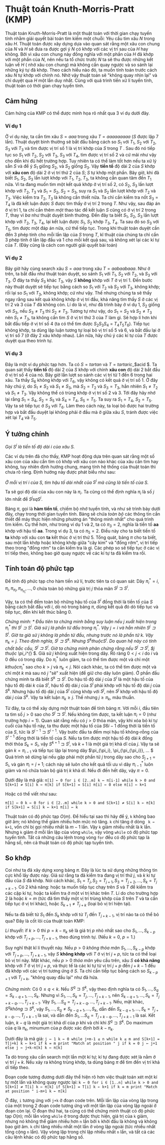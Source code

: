 # Thuật toán Knuth-Morris-Pratt (KMP)

Thuật toán Knuth-Morris-Pratt là một thuật toán với thời gian chạy tuyến tính nhằm giải quyết bài toán tìm kiếm một chuỗi: Yêu cầu tìm xâu $N$ trong xâu $H$. Thuật toán được xây dựng dựa vào quan sát rằng một xâu con chung của $N$ và $H$ sẽ đưa ra được gợi ý $N$ có khớp với các vị trí sau của $H$ hay không. Bởi vì xâu con chung này đồng nghĩa với một phần của $H$ đã khớp với một phần của $N$, nên nếu ta tổ chức trước $N$ ta sẽ thu được những kết luận về $H$ ( nhờ xâu con chung) mà không cần quay ngược và so sánh lại những ký tự đã khớp. Theo cách hiểu nào đó, ta muốn tính toán trước cách xâu $N$ tự khớp với chính nó. Nhờ vậy thuật toán sẽ "không quay nhìn lại" và chỉ duyệt qua $H$ một lần duy nhất. Cùng với quá trình tiền xử lí tuyến tính, thuật toán có thời gian chạy tuyến tính. 

## Cảm hứng
Cảm hứng của KMP có thể được minh họa rõ nhất qua 3 ví dụ dưới đây.

### Ví dụ 1
Ở ví dụ này, ta cần tìm xâu $S = aaa$ trong xâu $T = aaaaaaaaa$ ($S$ được lặp 7 lần). Thuật duyệt bình thường sẽ bắt đầu bằng cách so $S_1$ với $T_1$, $S_2$ với $T_2$, $S_3$ với $T_3$ và tìm được vị trí số 1 là vị trí khớp của $S$ trong $T$ . Sau đó nó tiếp tục so $S_1$ với $T_2$, $S_2$ với $T_3$, $S_3$ với $T_4$, tìm được vị trí số 2 và cứ mãi như vậy cho đến khi đủ hết trường hợp. Tuy nhiên ta có thể làm tốt hơn nếu ta xử lý sẵn $S$ và để ý $S_1$ giống $S_2$, và $S_2$ giống $S_3$. Vậy **tiền tố** độ dài 2 của $S$ khớp với **xâu con** độ dài 2 ở vị trí thứ 2 của $S$; $S$ tự khớp một phần. Bây giờ, khi đã biết $S_1$, $S_2$, $S_3$ lần lượt khớp với $T_1$, $T_2$, $T_3$, ta không cần quan tâm đến $T_1$ nữa. Vì ta đang muốn tìm một kết quả khớp ở vị trí số 2, có $S_2$, $S_3$ lần lượt khớp với $T_2$, $T_3$ và $S_1 = S_2$, $S_2 = S_3$, suy ra $S_1$ và $S_2$ lần lượt khớp với $T_2$ và $T_3$. Việc kiểm tra $T_2$, $T_3$ là không cần thiết nữa. Ta chỉ cần kiểm tra nốt $S_3 = T_4$ là đã kết luận được $S$ được tìm thấy ở vị trí 2 trong $T$. Như vậy, sau đáp án ở vị trí $1$, ta chỉ cần thêm *một* thao tác để kết luận $S$ cũng có ở vị trí $2$ trong $T$, thay vì *ba* như thuật duyệt bình thường. Đến đây ta biết $S_1$, $S_2$, $S_3$ lần lượt khớp với $T_2$, $T_3$, $T_4$, lại kết luận được $S_1$, $S_2$ khớp $T_3$,  $T_4$. Ta sau đó so $S_3$ với $T_5$, tìm được một đáp án nữa, cứ thế tiếp tục. Trong khi thuật toán duyệt cần đến $3$ phép tính cho mỗi lần lặp của $S$ trong $T$, kĩ thuật của chúng ta chỉ cần $3$ phép tính ở lần lặp đầu và $1$ cho mỗi kết quả sau, và không xét lại các kí tự của $T$. (Đây cũng là cách con người giải quyết bài toán) 

### Ví dụ 2
Bây giờ hãy cùng search xâu $S = aaa$ trong xâu $T =  aabaabaaa$. Như ở trên, ta bắt đầu như thuật toán duyệt, so sánh $S_1$ với $T_1$, $S_2$ với $T_2$, và $S_3$ với $T_3$. Ở đây ta thấy $S_3$ khác $T_3$, vậy $S$ **không** khớp với $T$ ở vị trí $1$. Đến bước này thuật duyệt sẽ tiếp tục bằng cách so $S_1$ với $T_2$ và $S_2$ với $T_3$, không khớp; rồi lại so $S_1$ với $T_3$, không khớp; cứ như vậy. Thế nhưng chúng ta sẽ thấy ngay rằng sau kết quả không khớp ở vị trí đầu, khả năng tìm thấy $S$ ở các vị trí $2$ và $3$ của $T$ đã không còn. Lí do là vì, như đã trình bày ở ví dụ 1, $S_2$ giống với $S_3$, nếu $S_3 \neq T_3$ thì $S_2 \neq T_3$. Tương tự như vậy, do $S_1 = S_2$ và $S_2 \neq T_3$ nên $S_1 \neq T_3$, ta không cần tìm $S$ ở vị trí thứ $3$ của $T$ làm gì. Sẽ hợp lí hơn khi bắt đầu tiếp ở vị trí số $4$ (ta có thể tìm được $S_2S_3S_4$ $=$ $T_4T_5T_6$). Tiếp tục không khớp, ta dùng lập luận tương tự loại bỏ vị trí số $5$ và $6$, và bắt đầu lại ở vị trí số $7$ (ở đây 2 xâu khớp nhau). Lần nữa, hãy chú ý các kí tự của $T$ được duyệt qua theo trình tự.

### Ví dụ 3

Đây là một ví dụ phức tạp hơn. Ta có $S = tartan$ và $T = tartaric$_$acid $. Ta quan sát thấy **tiền tố** độ dài $2$ của $S$ khớp với chính **xâu con** độ dài $2$ bắt đầu ở vị trí số $4$ của nó. Bây giờ lần lượt so sánh các vị trí từ $1$ đến $6$ trong hai xâu. Ta thấy $S_6$ không khớp với $T_6$, vậy không có kết quả ở vị trí số $1$. Ở đây hãy chú ý, do $S_1 \neq S_2$ và $S_1 \neq S_3$, mà $S_2 = T_2$ và $S_3 = T_3$, hẳn nhiên $S_1 \neq T_2$ và $S_1 \neq T_3$. Vậy không thể có trùng khớp ở vị trí số $2$ và $3$. Tới đây hãy nhớ lại rằng $S_1 = S_4$, $S_2 = S_5$ và $S_4 = T_4$, $S_5 = T_5$. Ta suy ra $S_1 = T_4$, $S_2 = T_5$. Vậy ta sẽ tiếp tục ở $S_3$ với $T_6$. Làm theo cách này, ta loại bỏ được hai trường hợp và bắt đầu duyệt lại không phải ở đầu mà ở giữa xâu $S$, tránh được việc xét lại $T_4$ và $T_5$.

## Ý tưởng chính
*Gọi $S^i$ là tiền tố độ dài $i$ của xâu $S$.*

Các ví dụ trên đã cho thấy, KMP hoạt động dựa trên quan sát rằng một số xâu con của xâu cần tìm có khớp với xâu con nào khác của xâu cần tìm hay không, tuy nhiên định hướng chung, mang tính hệ thống của thuật toán thì chưa rõ ràng. Định hướng này được phát biểu như sau:

*Ở mỗi vị trí $i$ của $S$, tìm hậu tố dài nhất của $S^i$ mà cũng là tiền tố của $S$.*

Ta sẽ gọi độ dài của xâu con này là $\pi_i$. Ta cũng có thể định nghĩa $\pi_i$ là số $j$ lớn nhất để $S^j sq S^i$.

Bảng $\pi$, gọi là **hàm tiền tố**, chiếm bộ nhớ tuyến tính, và như sẽ trình bày dưới đây, chạy trong thời gian tuyến tính. Bảng sẽ chứa *toàn bộ* các thông tin cần thiết để máy thực hiện những phương án "thông minh nhất" cho quá trình tìm kiếm. Cụ thể hơn, như trong ví dụ 1 và 2, ta có $\pi_3 = 2$, nghĩa là tiền tố **aa** khớp với hậu tố **aa**. Trong ví dụ 3, ta có $\pi_5 = 2$. Điều này cho ta biết tiền tố **ta** khớp với xâu con **ta** kết thúc ở vị trí thứ $5$. Tổng quát, bảng $\pi$ cho ta biết, sau một lần khớp hoặc không khớp giữa "cây kim" và "đống rớm", vị trí tiếp theo trong "đống rơm" ta cần kiểm tra là gì. Các phép so sẽ tiếp tục ở các vị trí tiếp theo, không bao giờ quay ngược về các kí tự ta đã kiểm tra rồi.

## Tính toán độ phức tạp

Để tính độ phức tạp cho hàm tiền xử lí, trước tiên ta có quan sát:
Dãy $\pi_i^{*} = i, \pi_i, \pi_{\pi_i}, \pi_{\pi_{\pi_i}}, ... ,0$ chứa toàn bộ những giá trị $j$ thỏa mãn $S^j \sqsupset S^i$.

Vậy, ta có thể đếm toàn bộ những hậu tố của $S^i$ đồng thời là tiền tố của $S$ bằng cách bắt đầu với $i$, dò nó trong bảng $\pi$, dùng kết quả đó dò tiếp tục và tiếp tục, đến khi kết thúc bằng $0$. 

*Chứng minh: * Đầu tiên ta chứng minh bằng suy luận nếu $j$ xuất hiện trong $\pi_i^{*}$ thì $S^j \sqsupset S^i$. Giả sử $j$ là phần tử đầu trong $\pi_i^{*}$. Vậy $j=i$ và hẳn nhiên $S^j \sqsupset S^i$. Giờ ta giả sử $j$ không là phần tử đầu, nhưng trước nó là phần tử $k$. Vậy $\pi_k = j$. Theo định nghĩa, $S^j \sqsupset S^k$. Nhưng $S^k thuộc S^i$. Do quan hệ này có tính chất bắc cầu, $S^j \sqsupset S^i$.
Giờ ta chứng minh phản chứng rằng nếu $S^j \sqsupset S^i$, $j thuộc \pi_i^{*}  $. Giả sử $j$ không xuất hiện trong dãy. Rõ ràng $0 < j < i$ do $i$ và $0$ đều có trong dãy. Do $\pi_i^{*}$ luôn giảm, ta có thể tìm được một và chỉ một $k thuộc \pi_i^{*}$ sao cho $k>j$ và $\pi_k<j$. Nói cách khác, ta có thể tìm được một và chỉ một $k$ mà sau nó $j$ "sẽ" xuất hiện (để giữ cho dãy luôn giảm). Ở phần đầu chứng minh ta đã biết $S^k \sqsupset S^i$. Do hậu tố độ dài $j$ của $S^i$ là một hậu tố của hậu tố độ dài $k$ của $S^i$, hậu tố độ dài $j$ của $S^i$ phải khớp với hậu tố độ dài $j$ của $S^k$. Nhưng hậu tố độ dài $j$ của $S^i$ cũng khớp với $S^j$, nên $S^j$ khớp với hậu tố độ dài $j$ của $S^k$. Vậy ta kết luận $\pi_k \ge j$. Thế nhưng $j \ge \pi_k$, mâu thuẫn.

Từ đây, ta có thể xây dựng một thuật toán để tính bảng $\pi$. Với mỗi $i$, đầu tiên ta tìm số $j>0$ sao cho $S^j \sqsupset S^i$. Nếu không tìm được, ta kết luận $\pi_i = 0$ (như trường hợp $i=1$). Quan sát rằng nếu có $j>0$ thỏa mãn, vậy khi xóa bỏ kí tự cuối của hậu tố này, ta thu được một hậu tố của $S6{i-1}$ đồng thời là tiền tố của $S$, tức là $S^{j-1} \sqsupset S^{i-1}$. Vậy bước đầu ta đếm mọi hậu tố không-rỗng của $S^{i-1}$ đồng thời là tiền tố của $S$. Nếu ta tìm được một hậu tố độ dài $k$ đồng thời thỏa $S_k = S_i$, vậy $S^{k+1} \sqsupset S^i$, và $k+1$ là một giá trị khả dĩ của $j$. Vậy ta sẽ gán $k = \pi_{i-1}$ và tiếp tục lặp lại trong dãy $\pi_{\pi_i}, \pi_{\pi_{\pi_i}}, ... $ Quá trình sẽ dừng lại nếu gặp phải một phần tử $j$ trong dãy sao cho $S_{j+1} = S_i$, và gán $\pi_i = j+1$; cách này sẽ luôn cho kết quả tối ưu vì dãy $\pi_{i-1}^*$ luôn giảm và nó chứa toàn bộ giá trị $k$ khả dĩ. Nếu đi đến hết dãy, vậy $\pi = 0$.

Dưới đây là mã giả:
`
π[1] ← 0
for i ∈ [2..m]
    k ← π[i-1]
    while k > 0 and S[k+1] ≠ S[i]
        k ← π[k]
    if S[k+1] = S[i]
        π[i] ← 0
    else
        π[i] ← k+1
`

Hoặc có thể viết như sau:

`
π[1] ← 0
k ← 0
for i ∈ [2..m]
    while k > 0 and S[k+1] ≠ S[i]
        k ← π[k]
    if S[k+1] = S[i]
        k ← k+1
    π[i] ← k
` 

Thuật toán có độ phức tạp $O(m)$. Để hiểu tại sao thì hãy để ý, `k` không bao giờ âm; nó không thể giảm nhiều hơn mức nó tăng. `k` chỉ tăng ở dòng ` k ← k+1`, vốn chỉ bị gọi nhiều nhất là $m-1$ lần. Vậy `k` giảm nhiều nhất là k lần. Nhưng `k` giảm ở mỗi lần lặp của vòng `while`, vậy vòng `while` có độ phức tạp tuyến tính. Tất cả những câu lệnh trong vòng `for` đều có độ phức tạp là hằng số, nên cả thuật toán có độ phức tạp tuyến tính.

## So khớp

Coi như ta đã xây dựng xong bảng $\pi$. Đây là lúc ta sử dụng những thông tin cực khổ lấy được này. Giả sử rằng ta đã kiểm tra đang vị trí thứ $j$, và $k$ kí tự đầu của $S$ đã khớp. Nói cách khác, $S_1 = T_j , S_2 = T_{j+1}, S_3 = T_{j+2},..., S_k = T_{j+k-1}$. Có 2 khả năng: hoặc ta muốn tiếp tục chạy trên $S$ và $T$ để kiểm tra các cặp kí tự, hoặc ta kiểm tra ở một ví trị khác trên $T$. Lí do cho trường hợp 2 là hoặc $k=m$ (tức đã tìm thấy một vị trí trùng khớp của $S$ trên $T$ và ta cần tiếp tục ở vị trí khác), hoặc $S_{k+1} \neq  T_{j+k}$ (loại bỏ vị trí hiện tại).

Nếu ta đã biết từ $S_1$ đến $S_k$ khớp với từ $T_j$ đến $T_{j+k-1}$, vị trí nào ta có thể bỏ qua? Đây là cốt lõi của thuật toán KMP:

*Lí thuyết*: if $k>0$ thì $p = k - \pi_k$ sẽ là giá trị $p$ nhỏ nhất sao cho $S_1,...,S_{k-p}$ khớp với $T_{j+p},...,T_{j+k-1}$, theo đúng trình tự. (Nếu $k=0$, $p=1$.) 

Suy nghĩ thật kĩ lí thuyết này. Nếu $p>0$ *không thỏa mãn*  $S_1,...,S_{k-p}$ khớp với $T_{j+p},...,T_{j+k-1}$, vậy $S$ **không khớp** với $T$ ở vị trí $j+p$, tức ta có thể loại bỏ vị trí này. Mặt khác, nếu $p>0$ *thỏa mãn* yêu cầu trên, xâu $S$ **có khả năng** khớp với $T$ ở vị trí $j+p$, và thực tế là các kí tự từ vị trí $j+p$ đến $j+k-1$ đều đã khớp với các vị trí tương ứng ở $S$. Ta chỉ cần tiếp tục bằng cách so $S_{k-p+1}$ với $T_{j+k}$, "không quay đầu lại" như đã hứa.

*Chứng minh:* Có $0 \le q < k$. Nếu $S^q \sqsupset S^k$, vậy theo định nghĩa ta có $S_1,...,S_q = S_{k-q+1},..., S_k$. Nhưng vì $S_1,..., S_k = T_j,...,T_{j+k-1}$, nên $S_{k-q+1},...,S_k = T_{j+k-q},...,T_{j+k-1}$. Vậy $S_1,...S_q = T_{j+k-q},...,T_{j+k-1}$. Nếu, mặt khác, $S^q không \sqsupset S^k$, vậy $S_1,...,S_q \neq S_{k-q+1},..., S_k$, dẫn đến $S_{k-q+1},...,S_k = T_{j+k-q},...,T_{j+k-1}$ là sai, và dẫn đến $S_1,...S_q = T_{j+k-q},...,T_{j+k-1}$ là sai. Kết luận, $k-q$ là một giá trị khả dĩ của $p$ khi và chỉ khi $S^q \sqsupset S^k$. Do maximum của $q$ là $\pi_k$, minumum của $p$ được xác định bởi $k-\pi_k$.

Dưới đây là mã giả:
`
j ← 1
k ← 0
while j+m-1 ≤ n
    while k ≤ m and S[k+1] = T[j+k]
        k ← k+1
    if k = m
        print "Match at position " j
    if k = 0
        j ← j+1
    else
        j ← j+k-π[k]
        k ← π[k]
`

Ta dò trong xâu cần search một lần một kí tự; kí tự đang được xét là nằm ở vị trí $j+k$. Nếu xảy ra không trùng khớp, ta dùng bảng $\pi$ để tìm đến vị trí khả dĩ tiếp theo.

Đoạn code tương đương dưới đây thể hiện rõ hơn việc thuật toán xét một kí tự một lần và không quay ngược lại:
`
k ← 0
for i ∈ [1..n]
    while k > 0 and S[k+1] ≠ T[i]
        k ← π[k]
    if S[k+1] = T[i]
        k ← k+1
    if k = m
        print "Match at position " i-m+1
        k ← π[k]
`

Ở đây, `i` tương ứng với `j+k` ở đoạn code trên. Mỗi lần lặp của vòng lặp trong của một trong 2 đoạn code tương ứng với một lần lặp của vòng lặp ngoài ở đoạn còn lại. Ở đoạn thứ hai, ta cũng có thể chứng minh thuật có độ phức tạp $O(n)$; mỗi lần vòng `while` ở trong được thực hiện, giá trị của `k` giảm, nhưng nó không thể giảm nhiều hơn `n` lần bởi `k` khởi đầu là không và không bao giờ âm. `k` chỉ tăng nhiều nhất một lần ở vòng lặp ngoài (tức nhiều nhất tổng cộng `n` lần). Vậy vòng lặp trong chỉ lặp nhiều nhất `n` lần, và tất cả các câu lệnh khác có độ phức tạp hằng số.